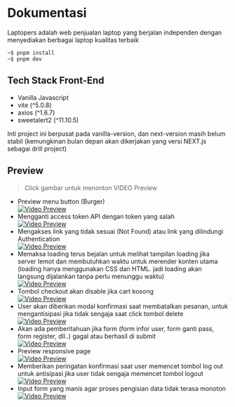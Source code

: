 # Dokumentasi

Laptopers adalah web penjualan laptop yang berjalan independen dengan menyediakan berbagai laptop kualitas terbaik

```
~$ pnpm install
~$ pnpm dev
```

## Tech Stack Front-End

- Vanilla Javascript
- vite (^5.0.8)
- axios (^1.6.7)
- sweetalert2 (^11.10.5)

Inti project ini berpusat pada vanilla-version, dan next-version masih belum stabil (kemungkinan bulan depan akan dikerjakan yang versi NEXT.js sebagai drill project)

## Preview

> Click gambar untuk menonton VIDEO Preview

- Preview menu button (Burger)
  <br>
  [![Video Preview](https://img.youtube.com/vi/4ey381Huc8Y/default.jpg)](https://youtu.be/4ey381Huc8Y)
  <br>
- Mengganti access token API dengan token yang salah
  <br>
  [![Video Preview](https://img.youtube.com/vi/XuQRDmmOjUU/default.jpg)](https://youtu.be/XuQRDmmOjUU)
  <br>
- Mengakses link yang tidak sesuai (Not Found) atau link yang dilindungi Authentication
  <br>
  [![Video Preview](https://img.youtube.com/vi/SCNSNY-piro/default.jpg)](https://youtu.be/SCNSNY-piro)
  <br>
- Memaksa loading terus bejalan untuk melihat tampilan loading jika server lemot dan membutuhkan waktu untuk merender konten utama (loading hanya menggunakan CSS dan HTML. jadi loading akan langsung dijalankan tanpa perlu menunggu waktu)
  <br>
  [![Video Preview](https://img.youtube.com/vi/4xwv5G80iyk/default.jpg)](https://youtu.be/4xwv5G80iyk)
  <br>
- Tombol checkout akan disable jika cart kosong
  <br>
  [![Video Preview](https://img.youtube.com/vi/PJnIH_z7qcM/default.jpg)](https://youtu.be/PJnIH_z7qcM)
  <br>
- User akan diberikan modal konfirmasi saat membatalkan pesanan, untuk mengantisipasi jika tidak sengaja saat click tombol delete
  <br>
  [![Video Preview](https://img.youtube.com/vi/TywrwXUe_XM/default.jpg)](https://youtu.be/TywrwXUe_XM)
  <br>
- Akan ada pemberitahuan jika form (form infor user, form ganti pass, form register, dll..) gagal atau berhasil di submit
  <br>
  [![Video Preview](https://img.youtube.com/vi/NoceX3RD_SE/default.jpg)](https://youtu.be/NoceX3RD_SE)
  <br>
- Preview responsive page
  <br>
  [![Video Preview](https://img.youtube.com/vi/U4Jc3d0spDQ/default.jpg)](https://youtu.be/U4Jc3d0spDQ)
  <br>
- Memberikan peringatan konfirmasi saat user memencet tombol log out untuk antisipasi jika user tidak sengaja memencet tombol logout
  <br>
  [![Video Preview](https://img.youtube.com/vi/pvDehFFvkkU/default.jpg)](https://youtu.be/pvDehFFvkkU)
  <br>
- Input form yang manis agar proses pengisian data tidak terasa monoton
  <br>
  [![Video Preview](https://img.youtube.com/vi/6eeHHHLrK_4/default.jpg)](https://youtu.be/6eeHHHLrK_4)

